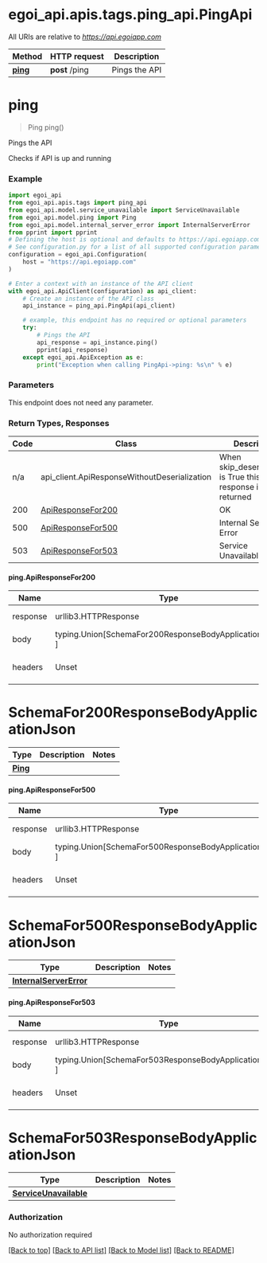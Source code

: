 <a name="__pageTop"></a>
# egoi_api.apis.tags.ping_api.PingApi

All URIs are relative to *https://api.egoiapp.com*

Method | HTTP request | Description
------------- | ------------- | -------------
[**ping**](#ping) | **post** /ping | Pings the API

# **ping**
<a name="ping"></a>
> Ping ping()

Pings the API

Checks if API is up and running

### Example

```python
import egoi_api
from egoi_api.apis.tags import ping_api
from egoi_api.model.service_unavailable import ServiceUnavailable
from egoi_api.model.ping import Ping
from egoi_api.model.internal_server_error import InternalServerError
from pprint import pprint
# Defining the host is optional and defaults to https://api.egoiapp.com
# See configuration.py for a list of all supported configuration parameters.
configuration = egoi_api.Configuration(
    host = "https://api.egoiapp.com"
)

# Enter a context with an instance of the API client
with egoi_api.ApiClient(configuration) as api_client:
    # Create an instance of the API class
    api_instance = ping_api.PingApi(api_client)

    # example, this endpoint has no required or optional parameters
    try:
        # Pings the API
        api_response = api_instance.ping()
        pprint(api_response)
    except egoi_api.ApiException as e:
        print("Exception when calling PingApi->ping: %s\n" % e)
```
### Parameters
This endpoint does not need any parameter.

### Return Types, Responses

Code | Class | Description
------------- | ------------- | -------------
n/a | api_client.ApiResponseWithoutDeserialization | When skip_deserialization is True this response is returned
200 | [ApiResponseFor200](#ping.ApiResponseFor200) | OK
500 | [ApiResponseFor500](#ping.ApiResponseFor500) | Internal Server Error
503 | [ApiResponseFor503](#ping.ApiResponseFor503) | Service Unavailable

#### ping.ApiResponseFor200
Name | Type | Description  | Notes
------------- | ------------- | ------------- | -------------
response | urllib3.HTTPResponse | Raw response |
body | typing.Union[SchemaFor200ResponseBodyApplicationJson, ] |  |
headers | Unset | headers were not defined |

# SchemaFor200ResponseBodyApplicationJson
Type | Description  | Notes
------------- | ------------- | -------------
[**Ping**](../../models/Ping.md) |  | 


#### ping.ApiResponseFor500
Name | Type | Description  | Notes
------------- | ------------- | ------------- | -------------
response | urllib3.HTTPResponse | Raw response |
body | typing.Union[SchemaFor500ResponseBodyApplicationJson, ] |  |
headers | Unset | headers were not defined |

# SchemaFor500ResponseBodyApplicationJson
Type | Description  | Notes
------------- | ------------- | -------------
[**InternalServerError**](../../models/InternalServerError.md) |  | 


#### ping.ApiResponseFor503
Name | Type | Description  | Notes
------------- | ------------- | ------------- | -------------
response | urllib3.HTTPResponse | Raw response |
body | typing.Union[SchemaFor503ResponseBodyApplicationJson, ] |  |
headers | Unset | headers were not defined |

# SchemaFor503ResponseBodyApplicationJson
Type | Description  | Notes
------------- | ------------- | -------------
[**ServiceUnavailable**](../../models/ServiceUnavailable.md) |  | 


### Authorization

No authorization required

[[Back to top]](#__pageTop) [[Back to API list]](../../../README.md#documentation-for-api-endpoints) [[Back to Model list]](../../../README.md#documentation-for-models) [[Back to README]](../../../README.md)

